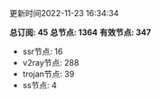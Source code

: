 更新时间2022-11-23 16:34:34

**总订阅: 45**
**总节点: 1364**
**有效节点: 347**
- ssr节点: 16
- v2ray节点: 288
- trojan节点: 39
- ss节点: 4
